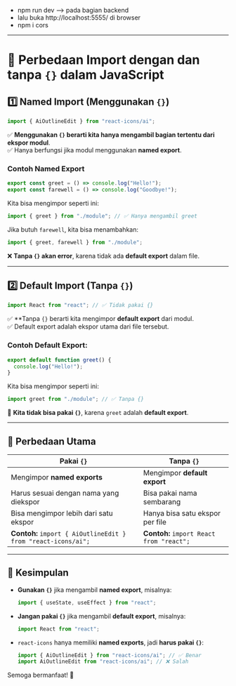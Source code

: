 - npm run dev --> pada bagian backend
- lalu buka http://localhost:5555/ di browser
- npm i cors

------------------------------------------------------------------------------------------------------------

# 📌 Perbedaan Import dengan dan tanpa `{}` dalam JavaScript

## **1️⃣ Named Import (Menggunakan `{}`)**
```jsx
import { AiOutlineEdit } from "react-icons/ai";
```
✅ **Menggunakan `{}` berarti kita hanya mengambil bagian tertentu dari ekspor modul**.  
✅ Hanya berfungsi jika modul menggunakan **named export**.

### **Contoh Named Export**
```js
export const greet = () => console.log("Hello!");
export const farewell = () => console.log("Goodbye!");
```
Kita bisa mengimpor seperti ini:
```js
import { greet } from "./module"; // ✅ Hanya mengambil greet
```
Jika butuh `farewell`, kita bisa menambahkan:
```js
import { greet, farewell } from "./module";
```

❌ **Tanpa `{}` akan error**, karena tidak ada **default export** dalam file.

---

## **2️⃣ Default Import (Tanpa `{}`)**
```js
import React from "react"; // ✅ Tidak pakai {}
```
✅ **Tanpa `{}` berarti kita mengimpor **default export** dari modul.  
✅ Default export adalah ekspor utama dari file tersebut.  

### **Contoh Default Export**:
```js
export default function greet() {
  console.log("Hello!");
}
```
Kita bisa mengimpor seperti ini:
```js
import greet from "./module"; // ✅ Tanpa {}
```

🚫 **Kita tidak bisa pakai `{}`**, karena `greet` adalah **default export**.

---

## **📌 Perbedaan Utama**
| **Pakai `{}`** | **Tanpa `{}`** |
|---------------|---------------|
| Mengimpor **named exports** | Mengimpor **default export** |
| Harus sesuai dengan nama yang diekspor | Bisa pakai nama sembarang |
| Bisa mengimpor lebih dari satu ekspor | Hanya bisa satu ekspor per file |
| **Contoh:** `import { AiOutlineEdit } from "react-icons/ai";` | **Contoh:** `import React from "react";` |

---

## **🎯 Kesimpulan**
- **Gunakan `{}`** jika mengambil **named export**, misalnya:  
  ```js
  import { useState, useEffect } from "react";
  ```
- **Jangan pakai `{}`** jika mengambil **default export**, misalnya:
  ```js
  import React from "react";
  ```
- `react-icons` hanya memiliki **named exports**, jadi **harus pakai `{}`**:
  ```js
  import { AiOutlineEdit } from "react-icons/ai"; // ✅ Benar
  import AiOutlineEdit from "react-icons/ai"; // ❌ Salah
  ```

Semoga bermanfaat! 🚀
